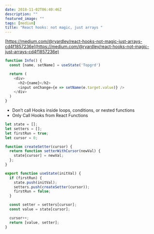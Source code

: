 ```yaml
---
date: 2018-11-02T06:40:46Z
description: ""
featured_image: ""
tags: [medium]
title: "React hooks: not magic, just arrays "
---
```

[https://medium.com/@ryardley/react-hooks-not-magic-just-arrays-cd4f1857236e](https://medium.com/@ryardley/react-hooks-not-magic-just-arrays-cd4f1857236e)
```js
function Info() {
  const [name, setName] = useState('Topgrd')

  return (
    <div>
      <h2>{name}</h2>
      <input onChange={e => setName(e.target.value)} />
    </div>
  )
}

```
* Don’t call Hooks inside loops, conditions, or nested functions
* Only Call Hooks from React Functions

```js
let state = [];
let setters = [];
let firstRun = true;
let cursor = 0;

function createSetter(cursor) {
  return function setterWithCursor(newVal) {
    state[cursor] = newVal;
  };
}

export function useState(initVal) {
  if (firstRun) {
    state.push(initVal);
    setters.push(createSetter(cursor));
    firstRun = false;
  }

  const setter = setters[cursor];
  const value = state[cursor];

  cursor++;
  return [value, setter];
}
```
